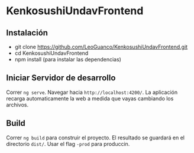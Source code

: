 # KenkosushiUndavFrontend

## Instalación

* git clone https://github.com/LeoGuanco/KenkosushiUndavFrontend.git
* cd KenkosushiUndavFrontend
* npm install (para instalar las dependencias)

## Iniciar Servidor de desarrollo

Correr `ng serve`. Navegar hacia `http://localhost:4200/`. La aplicación recarga automaticamente la web a medida que vayas cambiando los archivos.

## Build

Correr `ng build` para construir el proyecto. El resultado se guardará en el directorio `dist/`. Usar el flag `-prod` para produccin.
